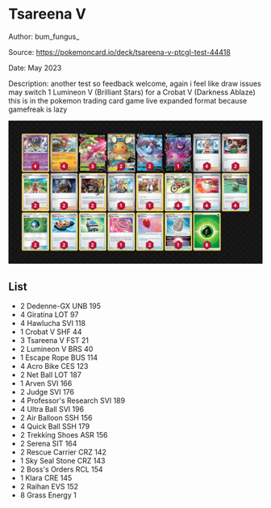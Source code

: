 # Tsareena V

Author: bum_fungus_

Source: <https://pokemoncard.io/deck/tsareena-v-ptcgl-test-44418>

Date: May 2023

Description: another test so feedback welcome, again i feel like draw issues may switch 1 Lumineon V (Brilliant Stars) for a Crobat V (Darkness Ablaze)  this is in the pokemon trading card game live expanded format because gamefreak is lazy

![decklist](../../images/SVI/Tsareena%20V/1-%20Tsareena%20V.png)

## List

* 2 Dedenne-GX UNB 195
* 4 Giratina LOT 97
* 4 Hawlucha SVI 118
* 1 Crobat V SHF 44
* 3 Tsareena V FST 21
* 2 Lumineon V BRS 40
* 1 Escape Rope BUS 114
* 4 Acro Bike CES 123
* 2 Net Ball LOT 187
* 1 Arven SVI 166
* 2 Judge SVI 176
* 4 Professor's Research SVI 189
* 4 Ultra Ball SVI 196
* 2 Air Balloon SSH 156
* 4 Quick Ball SSH 179
* 2 Trekking Shoes ASR 156
* 2 Serena SIT 164
* 2 Rescue Carrier CRZ 142
* 1 Sky Seal Stone CRZ 143
* 2 Boss's Orders RCL 154
* 1 Klara CRE 145
* 2 Raihan EVS 152
* 8 Grass Energy 1
